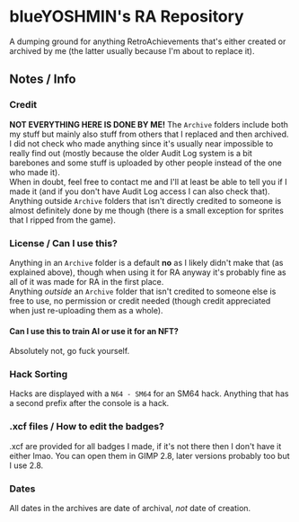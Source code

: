 # blueYOSHMIN's RA Repository
A dumping ground for anything RetroAchievements that's either created or archived by me (the latter usually because I'm about to replace it).

## Notes / Info

### Credit
**NOT EVERYTHING HERE IS DONE BY ME!** The `Archive` folders include both my stuff but mainly also stuff from others that I replaced and then archived. I did not check who made anything since it's usually near impossible to really find out (mostly because the older Audit Log system is a bit barebones and some stuff is uploaded by other people instead of the one who made it).  
When in doubt, feel free to contact me and I'll at least be able to tell you if I made it (and if you don't have Audit Log access I can also check that).  
Anything outside `Archive` folders that isn't directly credited to someone is almost definitely done by me though (there is a small exception for sprites that I ripped from the game).

### License / Can I use this?
Anything in an `Archive` folder is a default **no** as I likely didn't make that (as explained above), though when using it for RA anyway it's probably fine as all of it was made for RA in the first place.  
Anything *outside* an `Archive`	folder that isn't credited to someone else is free to use, no permission or credit needed (though credit appreciated when just re-uploading them as a whole).

#### Can I use this to train AI or use it for an NFT?
Absolutely not, go fuck yourself.

### Hack Sorting
Hacks are displayed with a `N64 - SM64` for an SM64 hack. Anything that has a second prefix after the console is a hack.

### .xcf files / How to edit the badges?
.xcf are provided for all badges I made, if it's not there then I don't have it either lmao. You can open them in GIMP 2.8, later versions probably too but I use 2.8.

### Dates
All dates in the archives are date of archival, *not* date of creation.
